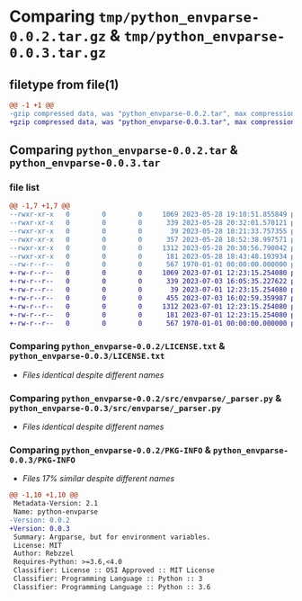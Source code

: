 # Comparing `tmp/python_envparse-0.0.2.tar.gz` & `tmp/python_envparse-0.0.3.tar.gz`

## filetype from file(1)

```diff
@@ -1 +1 @@
-gzip compressed data, was "python_envparse-0.0.2.tar", max compression
+gzip compressed data, was "python_envparse-0.0.3.tar", max compression
```

## Comparing `python_envparse-0.0.2.tar` & `python_envparse-0.0.3.tar`

### file list

```diff
@@ -1,7 +1,7 @@
--rwxr-xr-x   0        0        0     1069 2023-05-28 19:10:51.855849 python_envparse-0.0.2/LICENSE.txt
--rwxr-xr-x   0        0        0      339 2023-05-28 20:32:01.570121 python_envparse-0.0.2/pyproject.toml
--rwxr-xr-x   0        0        0       39 2023-05-28 18:21:33.757355 python_envparse-0.0.2/src/envparse/__init__.py
--rwxr-xr-x   0        0        0      357 2023-05-28 18:52:38.997571 python_envparse-0.0.2/src/envparse/_namespace.py
--rwxr-xr-x   0        0        0     1312 2023-05-28 20:30:56.790042 python_envparse-0.0.2/src/envparse/_parser.py
--rwxr-xr-x   0        0        0      181 2023-05-28 18:43:48.193934 python_envparse-0.0.2/src/envparse/_types.py
--rw-r--r--   0        0        0      567 1970-01-01 00:00:00.000000 python_envparse-0.0.2/PKG-INFO
+-rw-r--r--   0        0        0     1069 2023-07-01 12:23:15.254080 python_envparse-0.0.3/LICENSE.txt
+-rw-r--r--   0        0        0      339 2023-07-03 16:05:35.227622 python_envparse-0.0.3/pyproject.toml
+-rw-r--r--   0        0        0       39 2023-07-01 12:23:15.254080 python_envparse-0.0.3/src/envparse/__init__.py
+-rw-r--r--   0        0        0      455 2023-07-03 16:02:59.359987 python_envparse-0.0.3/src/envparse/_namespace.py
+-rw-r--r--   0        0        0     1312 2023-07-01 12:23:15.254080 python_envparse-0.0.3/src/envparse/_parser.py
+-rw-r--r--   0        0        0      181 2023-07-01 12:23:15.254080 python_envparse-0.0.3/src/envparse/_types.py
+-rw-r--r--   0        0        0      567 1970-01-01 00:00:00.000000 python_envparse-0.0.3/PKG-INFO
```

### Comparing `python_envparse-0.0.2/LICENSE.txt` & `python_envparse-0.0.3/LICENSE.txt`

 * *Files identical despite different names*

### Comparing `python_envparse-0.0.2/src/envparse/_parser.py` & `python_envparse-0.0.3/src/envparse/_parser.py`

 * *Files identical despite different names*

### Comparing `python_envparse-0.0.2/PKG-INFO` & `python_envparse-0.0.3/PKG-INFO`

 * *Files 17% similar despite different names*

```diff
@@ -1,10 +1,10 @@
 Metadata-Version: 2.1
 Name: python-envparse
-Version: 0.0.2
+Version: 0.0.3
 Summary: Argparse, but for environment variables.
 License: MIT
 Author: Rebzzel
 Requires-Python: >=3.6,<4.0
 Classifier: License :: OSI Approved :: MIT License
 Classifier: Programming Language :: Python :: 3
 Classifier: Programming Language :: Python :: 3.6
```

